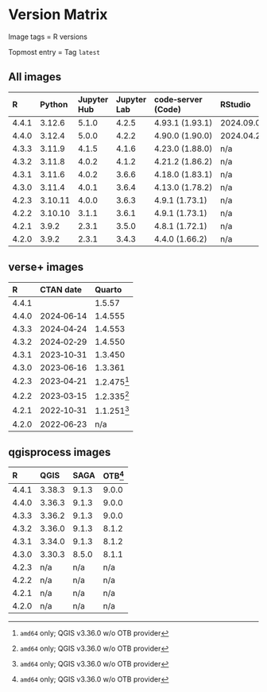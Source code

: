 # Version Matrix

Image tags = R versions

Topmost entry = Tag `latest`

## All images

| R     | Python  | Jupyter Hub | Jupyter Lab | code‑server (Code) | RStudio       | Neovim | Git    | Git LFS | Pandoc | CRAN date  | Linux distro |
|:------|:--------|:------------|:------------|:-------------------|:--------------|:-------|:-------|:--------|:-------|:-----------|:-------------|
| 4.4.1 | 3.12.6  | 5.1.0       | 4.2.5       | 4.93.1 (1.93.1)    | 2024.09.0+375 | 0.10.1 | 2.46.2 | 3.5.1   | 3.2    |            | Debian 12    |
| 4.4.0 | 3.12.4  | 5.0.0       | 4.2.2       | 4.90.0 (1.90.0)    | 2024.04.2+764 | n/a    | 2.45.2 | 3.5.1   | 3.1.11 | 2024‑06‑14 | Debian 12    |
| 4.3.3 | 3.11.9  | 4.1.5       | 4.1.6       | 4.23.0 (1.88.0)    | n/a           | n/a    | 2.44.0 | 3.5.1   | 3.1.11 | 2024‑04‑24 | Debian 12    |
| 4.3.2 | 3.11.8  | 4.0.2       | 4.1.2       | 4.21.2 (1.86.2)    | n/a           | n/a    | 2.44.0 | 3.4.1   | 3.1.11 | 2024‑02‑29 | Debian 12    |
| 4.3.1 | 3.11.6  | 4.0.2       | 3.6.6       | 4.18.0 (1.83.1)    | n/a           | n/a    | 2.42.0 | 3.4.0   | 3.1.1  | 2023‑10‑31 | Debian 12    |
| 4.3.0 | 3.11.4  | 4.0.1       | 3.6.4       | 4.13.0 (1.78.2)    | n/a           | n/a    | 2.41.0 | 3.3.0   | 3.1.1  | n/a        | Debian 12    |
| 4.2.3 | 3.10.11 | 4.0.0       | 3.6.3       | 4.9.1 (1.73.1)     | n/a           | n/a    | 2.40.0 | 3.3.0   | 2.19.2 | n/a        | Debian 11    |
| 4.2.2 | 3.10.10 | 3.1.1       | 3.6.1       | 4.9.1 (1.73.1)     | n/a           | n/a    | 2.40.0 | 3.3.0   | 2.19.2 | n/a        | Debian 11    |
| 4.2.1 | 3.9.2   | 2.3.1       | 3.5.0       | 4.8.1 (1.72.1)     | n/a           | n/a    | 2.38.1 | 3.2.0   | 2.19.2 | n/a        | Debian 11    |
| 4.2.0 | 3.9.2   | 2.3.1       | 3.4.3       | 4.4.0 (1.66.2)     | n/a           | n/a    | 2.36.1 | 3.2.0   | 2.18   | n/a        | Debian 11    |

## verse+ images

| R     | CTAN date  | Quarto      |
|:------|:-----------|:------------|
| 4.4.1 |            | 1.5.57      |
| 4.4.0 | 2024‑06‑14 | 1.4.555     |
| 4.3.3 | 2024‑04‑24 | 1.4.553     |
| 4.3.2 | 2024‑02‑29 | 1.4.550     |
| 4.3.1 | 2023‑10‑31 | 1.3.450     |
| 4.3.0 | 2023‑06‑16 | 1.3.361     |
| 4.2.3 | 2023‑04‑21 | 1.2.475[^1] |
| 4.2.2 | 2023‑03‑15 | 1.2.335[^1] |
| 4.2.1 | 2022‑10‑31 | 1.1.251[^1] |
| 4.2.0 | 2022‑06‑23 | n/a         |

## qgisprocess images

| R     | QGIS   | SAGA  | OTB[^1] |
|:------|:-------|:------|:--------|
| 4.4.1 | 3.38.3 | 9.1.3 | 9.0.0   |
| 4.4.0 | 3.36.3 | 9.1.3 | 9.0.0   |
| 4.3.3 | 3.36.2 | 9.1.3 | 9.0.0   |
| 4.3.2 | 3.36.0 | 9.1.3 | 8.1.2   |
| 4.3.1 | 3.34.0 | 9.1.3 | 8.1.2   |
| 4.3.0 | 3.30.3 | 8.5.0 | 8.1.1   |
| 4.2.3 | n/a    | n/a   | n/a     |
| 4.2.2 | n/a    | n/a   | n/a     |
| 4.2.1 | n/a    | n/a   | n/a     |
| 4.2.0 | n/a    | n/a   | n/a     |

[^1]: `amd64` only; QGIS v3.36.0 w/o OTB provider
